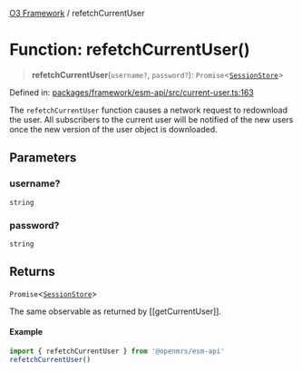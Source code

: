 [O3 Framework](../API.md) / refetchCurrentUser

# Function: refetchCurrentUser()

> **refetchCurrentUser**(`username?`, `password?`): `Promise`\<[`SessionStore`](../type-aliases/SessionStore.md)\>

Defined in: [packages/framework/esm-api/src/current-user.ts:163](https://github.com/openmrs/openmrs-esm-core/blob/18d2874f03a33a6ab8295af0e87ac97fdd150718/packages/framework/esm-api/src/current-user.ts#L163)

The `refetchCurrentUser` function causes a network request to redownload
the user. All subscribers to the current user will be notified of the
new users once the new version of the user object is downloaded.

## Parameters

### username?

`string`

### password?

`string`

## Returns

`Promise`\<[`SessionStore`](../type-aliases/SessionStore.md)\>

The same observable as returned by [[getCurrentUser]].

#### Example
```js
import { refetchCurrentUser } from '@openmrs/esm-api'
refetchCurrentUser()
```
